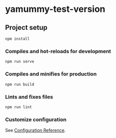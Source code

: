 <!-- ROUTES -->
<!-- / -->
<!-- /pdp -->
<!-- /dashboard -->
<!-- /dashboard/messages -->
<!-- /dashboard/profile -->
<!-- /dashboard/settings -->




# yamummy-test-version

## Project setup
```
npm install
```

### Compiles and hot-reloads for development
```
npm run serve
```

### Compiles and minifies for production
```
npm run build
```

### Lints and fixes files
```
npm run lint
```



### Customize configuration
See [Configuration Reference](https://cli.vuejs.org/config/).
